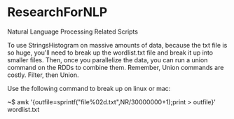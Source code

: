 # ResearchForNLP
Natural Language Processing Related Scripts

To use StringsHistogram on massive amounts of data, because the txt file is so huge, you'll need to break up the
wordlist.txt file and break it up into smaller files. Then, once you parallelize the data, you can run a union command on the RDDs to combine them. Remember, Union commands are costly. Filter, then Union. 

Use the following command to break up on linux or mac:

~$ awk '{outfile=sprintf("file%02d.txt",NR/30000000+1);print > outfile}' wordlist.txt
